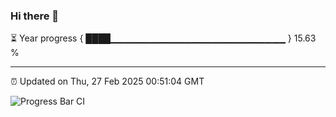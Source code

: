 ### Hi there 👋

⏳ Year progress { ████▁▁▁▁▁▁▁▁▁▁▁▁▁▁▁▁▁▁▁▁▁▁▁▁▁▁ } 15.63 %

---

⏰ Updated on Thu, 27 Feb 2025 00:51:04 GMT

![Progress Bar CI](https://github.com/Shyam-Makwana/GitHub-Actions-Demo/workflows/Progress%20Bar%20CI/badge.svg)
